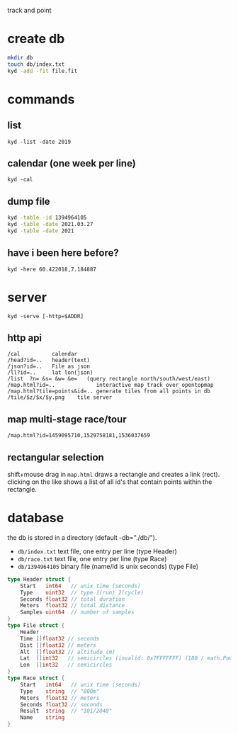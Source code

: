 track and point

# create db
```sh
mkdir db
touch db/index.txt
kyd -add -fit file.fit
```

# commands
## list
`kyd -list -date 2019`

## calendar (one week per line)
`kyd -cal`

## dump file
```sh
kyd -table -id 1394964105
kyd -table -date 2021.03.27
kyd -table -date 2021
```

## have i been here before?
`kyd -here 60.422018,7.184887`

# server
`kyd -serve [-http=$ADDR]`

## http api
```
/cal          calendar
/head?id=..   header(text)
/json?id=..   File as json
/ll?id=..     lat lon(json)
/list  ?n= &s= &w= &e=   (query rectangle north/south/west/east)
/map.html?id=..             interactive map track over opentopmap
/map.html?tile=points&id=.. generate tiles from all points in db
/tile/$z/$x/$y.png    tile server
```

## map multi-stage race/tour
```
/map.html?id=1459095710,1529758181,1536037659
```

## rectangular selection
shift+mouse drag in `map.html` draws a rectangle and creates a link (rect).
clicking on the like shows a list of all id's that contain points within the rectangle.

# database
the db is stored in a directory (default -db="./db/").
- `db/index.txt` text file, one entry per line (type Header)
- `db/race.txt` text file, one entry per line (type Race)
- `db/1394964105` binary file (name/id is unix seconds) (type File)

```go
type Header struct {
	Start   int64   // unix time (seconds)
	Type    uint32  // type 1(run) 2(cycle)
	Seconds float32 // total duration
	Meters  float32 // total distance
	Samples uint64  // number of samples
}
type File struct {
	Header
	Time []float32 // seconds
	Dist []float32 // meters
	Alt  []float32 // altitude (m)
	Lat  []int32   // semicircles (invalid: 0x7FFFFFFF) (180 / math.Pow(2, 31))
	Lon  []int32   // semicircles
}
type Race struct {
	Start   int64   // unix time (seconds)
	Type    string  // "800m"
	Meters  float32 // meters
	Seconds float32 // seconds
	Result  string  // "101/2048"
	Name    string
}
